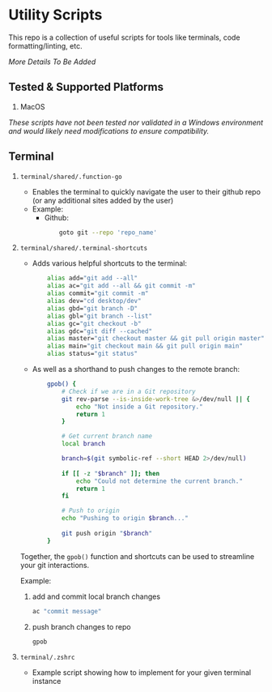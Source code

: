 # Utility Scripts

This repo is a collection of useful scripts for tools like terminals, code formatting/linting, etc.

*More Details To Be Added*


## Tested & Supported Platforms

1. MacOS

*These scripts have not been tested nor validated in a Windows environment and would likely need modifications to ensure compatibility.*


## Terminal
1. `terminal/shared/.function-go`
    - Enables the terminal to quickly navigate the user to their github repo (or any additional sites added by the user)
    - Example:
        - Github:
            ```bash
                goto git --repo 'repo_name'
            ```
2. `terminal/shared/.terminal-shortcuts`
    - Adds various helpful shortcuts to the terminal:
        ```bash
            alias add="git add --all"
            alias ac="git add --all && git commit -m"
            alias commit="git commit -m"
            alias dev="cd desktop/dev"
            alias gbd="git branch -D"
            alias gbl="git branch --list"
            alias gc="git checkout -b"
            alias gdc="git diff --cached"
            alias master="git checkout master && git pull origin master"
            alias main="git checkout main && git pull origin main"
            alias status="git status"
        ```
    - As well as a shorthand to push changes to the remote branch:
        ```bash
            gpob() {
                # Check if we are in a Git repository
                git rev-parse --is-inside-work-tree &>/dev/null || {
                    echo "Not inside a Git repository."
                    return 1
                }

                # Get current branch name
                local branch

                branch=$(git symbolic-ref --short HEAD 2>/dev/null)
                
                if [[ -z "$branch" ]]; then
                    echo "Could not determine the current branch."
                    return 1
                fi

                # Push to origin
                echo "Pushing to origin $branch..."
                
                git push origin "$branch"
            }
        ```
    
    Together, the `gpob()` function and shortcuts can be used to streamline your git interactions.

    Example:
    1. add and commit local branch changes
        ```bash
        ac "commit message"
        ```
    2. push branch changes to repo
        ```bash
        gpob
        ```
3. `terminal/.zshrc`
    - Example script showing how to implement for your given terminal instance

